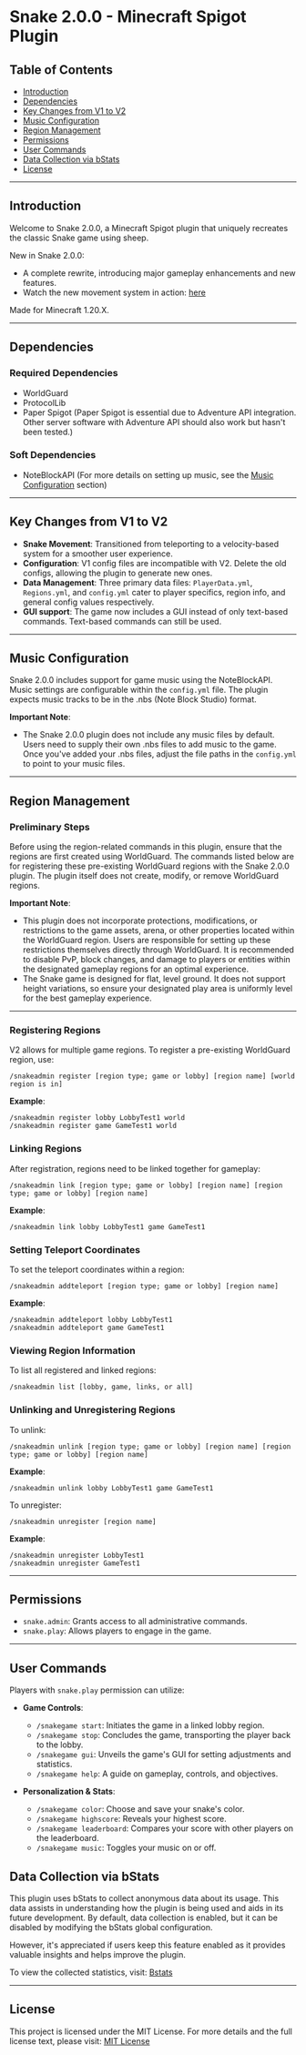 # Snake 2.0.0 - Minecraft Spigot Plugin

## Table of Contents

- [Introduction](#introduction)
- [Dependencies](#dependencies)
- [Key Changes from V1 to V2](#key-changes-from-v1-to-v2)
- [Music Configuration](#music-configuration)
- [Region Management](#region-management)
- [Permissions](#permissions)
- [User Commands](#user-commands)
- [Data Collection via bStats](#data-collection-via-bstats)
- [License](#license)

---

## Introduction

Welcome to Snake 2.0.0, a Minecraft Spigot plugin that uniquely recreates the classic Snake game using sheep.

New in Snake 2.0.0:
- A complete rewrite, introducing major gameplay enhancements and new features.
- Watch the new movement system in action: [here](https://www.youtube.com/watch?v=c6Ihh8p-vGk)

Made for Minecraft 1.20.X.

---

## Dependencies

### Required Dependencies

- WorldGuard
- ProtocolLib
- Paper Spigot (Paper Spigot is essential due to Adventure API integration. Other server software with Adventure API should also work but hasn't been tested.)

### Soft Dependencies

- NoteBlockAPI (For more details on setting up music, see the [Music Configuration](#music-configuration) section)

---

## Key Changes from V1 to V2

- **Snake Movement**: Transitioned from teleporting to a velocity-based system for a smoother user experience.
- **Configuration**: V1 config files are incompatible with V2. Delete the old configs, allowing the plugin to generate new ones.
- **Data Management**: Three primary data files: `PlayerData.yml`, `Regions.yml`, and `config.yml` cater to player specifics, region info, and general config values respectively.
- **GUI support**: The game now includes a GUI instead of only text-based commands. Text-based commands can still be used.

---

## Music Configuration

Snake 2.0.0 includes support for game music using the NoteBlockAPI. Music settings are configurable within the `config.yml` file. The plugin expects music tracks to be in the .nbs (Note Block Studio) format.

**Important Note**:
- The Snake 2.0.0 plugin does not include any music files by default. Users need to supply their own .nbs files to add music to the game. Once you've added your .nbs files, adjust the file paths in the `config.yml` to point to your music files.

---

## Region Management


### Preliminary Steps

Before using the region-related commands in this plugin, ensure that the regions are first created using WorldGuard. The commands listed below are for registering these pre-existing WorldGuard regions with the Snake 2.0.0 plugin. The plugin itself does not create, modify, or remove WorldGuard regions.

**Important Note**:
- This plugin does not incorporate protections, modifications, or restrictions to the game assets, arena, or other properties located within the WorldGuard region. Users are responsible for setting up these restrictions themselves directly through WorldGuard. It is recommended to disable PvP, block changes, and damage to players or entities within the designated gameplay regions for an optimal experience.
- The Snake game is designed for flat, level ground. It does not support height variations, so ensure your designated play area is uniformly level for the best gameplay experience.

---

### Registering Regions

V2 allows for multiple game regions. To register a pre-existing WorldGuard region, use:

```
/snakeadmin register [region type; game or lobby] [region name] [world region is in]
```

**Example**:

```
/snakeadmin register lobby LobbyTest1 world
/snakeadmin register game GameTest1 world
```

### Linking Regions

After registration, regions need to be linked together for gameplay:

```
/snakeadmin link [region type; game or lobby] [region name] [region type; game or lobby] [region name]
```

**Example**:

```
/snakeadmin link lobby LobbyTest1 game GameTest1
```

### Setting Teleport Coordinates

To set the teleport coordinates within a region:

```
/snakeadmin addteleport [region type; game or lobby] [region name]
```

**Example**:

```
/snakeadmin addteleport lobby LobbyTest1
/snakeadmin addteleport game GameTest1
```

### Viewing Region Information

To list all registered and linked regions:

```
/snakeadmin list [lobby, game, links, or all]
```

### Unlinking and Unregistering Regions

To unlink:

```
/snakeadmin unlink [region type; game or lobby] [region name] [region type; game or lobby] [region name]
```

**Example**:

```
/snakeadmin unlink lobby LobbyTest1 game GameTest1
```

To unregister:

```
/snakeadmin unregister [region name]
```

**Example**:

```
/snakeadmin unregister LobbyTest1
/snakeadmin unregister GameTest1
```

---

## Permissions

- `snake.admin`: Grants access to all administrative commands.
- `snake.play`: Allows players to engage in the game.

---

## User Commands

Players with `snake.play` permission can utilize:

- **Game Controls**:
  - `/snakegame start`: Initiates the game in a linked lobby region.
  - `/snakegame stop`: Concludes the game, transporting the player back to the lobby.
  - `/snakegame gui`: Unveils the game's GUI for setting adjustments and statistics.
  - `/snakegame help`: A guide on gameplay, controls, and objectives.

- **Personalization & Stats**:
  - `/snakegame color`: Choose and save your snake's color.
  - `/snakegame highscore`: Reveals your highest score.
  - `/snakegame leaderboard`: Compares your score with other players on the leaderboard.
  - `/snakegame music`: Toggles your music on or off.

## Data Collection via bStats

This plugin uses bStats to collect anonymous data about its usage. This data assists in understanding how the plugin is being used and aids in its future development. By default, data collection is enabled, but it can be disabled by modifying the bStats global configuration.

However, it's appreciated if users keep this feature enabled as it provides valuable insights and helps improve the plugin.

To view the collected statistics, visit: [Bstats](https://bstats.org/plugin/bukkit/Snake%20V2/19729)

---

## License

This project is licensed under the MIT License. For more details and the full license text, please visit: [MIT License](https://github.com/Slimerblue22/Snake/blob/2.0/LICENSE)